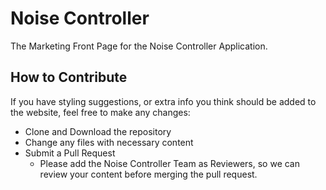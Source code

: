 # Noise Controller

The Marketing Front Page for the Noise Controller Application.

## How to Contribute

If you have styling suggestions, or extra info you think should be added to the website, feel free to make any changes:
* Clone and Download the repository
* Change any files with necessary content
* Submit a Pull Request 
  * Please add the Noise Controller Team as Reviewers, so we can review your content before merging the pull request.